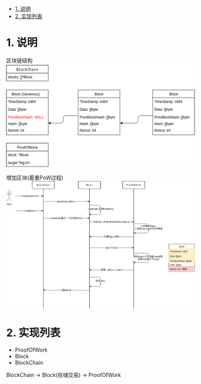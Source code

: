 <!-- TOC -->

- [1. 说明](#1-说明)
- [2. 实现列表](#2-实现列表)

<!-- /TOC -->


<a id="markdown-1-说明" name="1-说明"></a>
# 1. 说明

区块链结构  
![](./pic/blockchain_struct.png)


增加区块(着重PoW过程)  
![](./pic/blockchain_sequnce.png)

<a id="markdown-2-实现列表" name="2-实现列表"></a>
# 2. 实现列表

* ProofOfWork
* Block
* BlockChain

BlockChain -> Block(存储交易) -> ProofOfWork
